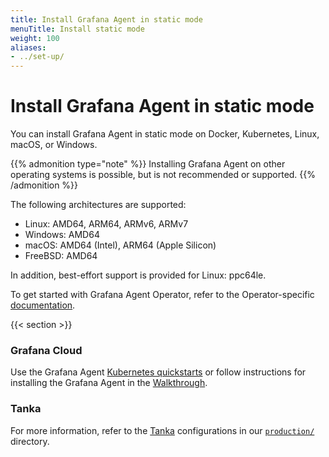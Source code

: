 ```yaml
---
title: Install Grafana Agent in static mode
menuTitle: Install static mode
weight: 100
aliases:
- ../set-up/
---
```


# Install Grafana Agent in static mode

You can install Grafana Agent in static mode on Docker, Kubernetes, Linux, macOS, or Windows.

{{% admonition type="note" %}}
Installing Grafana Agent on other operating systems is possible, but is not recommended or supported.
{{% /admonition %}}

The following architectures are supported:

- Linux: AMD64, ARM64, ARMv6, ARMv7
- Windows: AMD64
- macOS: AMD64 (Intel), ARM64 (Apple Silicon)
- FreeBSD: AMD64

In addition, best-effort support is provided for Linux: ppc64le.

To get started with Grafana Agent Operator, refer to the Operator-specific
[documentation](../../operator/_index.md).

{{< section >}}

### Grafana Cloud

Use the Grafana Agent [Kubernetes quickstarts](https://grafana.com/docs/grafana-cloud/kubernetes/agent-k8s/) or follow instructions for installing the Grafana Agent in the [Walkthrough](https://grafana.com/docs/grafana-cloud/quickstart/agent_linuxnode/).

### Tanka

For more information, refer to the [Tanka](https://tanka.dev) configurations in our [`production/`](https://github.com/grafana/agent/tree/main/production/tanka/grafana-agent) directory.
